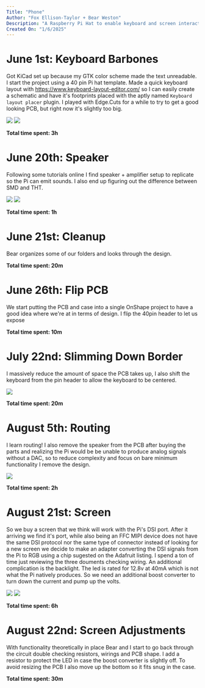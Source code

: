 ```yaml
---
Title: "Phone"
Author: "Fox Ellison-Taylor + Bear Weston"
Description: "A Raspberry Pi Hat to enable keyboard and screen interaction."
Created On: "1/6/2025"
---
```


# June 1st: Keyboard Barbones

Got KiCad set up because my GTK color scheme made the text unreadable. I start
the project using a 40 pin Pi hat template. Made a quick keyboard layout with
https://www.keyboard-layout-editor.com/ so I can easily create a schematic and
have it's footprints placed with the aptly named `Keyboard layout placer`
plugin. I played with Edge.Cuts for a while to try to get a good looking PCB,
but right now it's slightly too big. 

![](./Images/june1pcb.png)
![](./Images/june1sch.png)

**Total time spent: 3h**

# June 20th: Speaker

Following some tutorials online I find speaker + amplifier setup to replicate so
the Pi can emit sounds. I also end up figuring out the difference between SMD
and THT.

![](./Images/jun20pcb.png)
![](./Images/jun20sch.png)

**Total time spent: 1h**

# June 21st: Cleanup

Bear organizes some of our folders and looks through the design.

**Total time spent: 20m**

# June 26th: Flip PCB 

We start putting the PCB and case into a single OnShape project to have a good
idea where we're at in terms of design. I flip the 40pin header to let us expose

**Total time spent: 10m**

# July 22nd: Slimming Down Border

I massively reduce the amount of space the PCB takes up, I also shift the
keyboard from the pin header to allow the keyboard to be centered.

![](./Images/july22pcb.png)

**Total time spent: 20m**

# August 5th: Routing

I learn routing! I also remove the speaker from the PCB after buying the parts
and realizing the Pi would be be unable to produce analog signals without a DAC,
so to reduce complexity and focus on bare minimum functionality I remove the
design.

![](./Images/august5pcb.png)

**Total time spent: 2h**

# August 21st: Screen 

So we buy a screen that we think will work with the Pi's DSI port. After it
arriving we find it's port, while also being an FFC MIPI device does not have
the same DSI protocol nor the same type of connector instead of looking for a
new screen we decide to make an adapter converting the DSI signals from the Pi
to RGB using a chip sugested on the Adafruit listing. I spend a ton of time just
reviewing the three douments checking wiring. An additional complication is the
backlight. The led is rated for 12.8v at 40mA which is not what the Pi natively
produces. So we need an additional boost converter to turn down the current and
pump up the volts.

![](./Images/august21pcb.png)
![](./Images/august21sch.png)

**Total time spent: 6h**


# August 22nd: Screen Adjustments

With functionality theoretically in place Bear and I start to go back through
the circuit double checking resistors, wirings and PCB shape. I add a resistor
to protect the LED in case the boost converter is slightly off. To avoid
resizing the PCB I also move up the bottom so it fits snug in the case.

**Total time spent: 30m**
